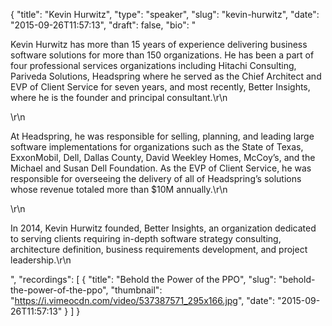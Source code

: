 {
  "title": "Kevin Hurwitz",
  "type": "speaker",
  "slug": "kevin-hurwitz",
  "date": "2015-09-26T11:57:13",
  "draft": false,
  "bio": "<p>Kevin Hurwitz has more than 15 years of experience delivering business software solutions for more than 150 organizations. He has been a part of four professional services organizations including Hitachi Consulting, Pariveda Solutions, Headspring where he served as the Chief Architect and EVP of Client Service for seven years, and most recently, Better Insights, where he is the founder and principal consultant.\r\n</p>\r\n<p>At Headspring, he was responsible for selling, planning, and leading large software implementations for organizations such as the State of Texas, ExxonMobil, Dell, Dallas County, David Weekley Homes, McCoy’s, and the Michael and Susan Dell Foundation. As the EVP of Client Service, he was responsible for overseeing the delivery of all of Headspring’s solutions whose revenue totaled more than $10M annually.\r\n</p>\r\n<p>In 2014, Kevin Hurwitz founded, Better Insights, an organization dedicated to serving clients requiring in-depth software strategy consulting, architecture definition, business requirements development, and project leadership.\r\n</p>",
  "recordings": [
    {
      "title": "Behold the Power of the PPO",
      "slug": "behold-the-power-of-the-ppo",
      "thumbnail": "https://i.vimeocdn.com/video/537387571_295x166.jpg",
      "date": "2015-09-26T11:57:13"
    }
  ]
}